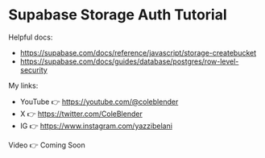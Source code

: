 # Supabase Storage Auth Tutorial

Helpful docs:

- https://supabase.com/docs/reference/javascript/storage-createbucket
- https://supabase.com/docs/guides/database/postgres/row-level-security

My links:

- YouTube 👉 https://youtube.com/@coleblender
- X 👉 https://twitter.com/ColeBlender
- IG 👉 https://www.instagram.com/yazzibelani

Video 👉 Coming Soon

